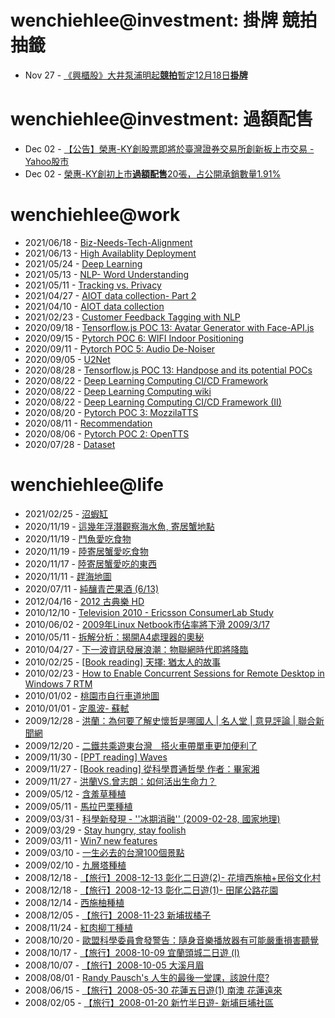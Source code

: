 # wenchiehlee@investment: 掛牌 競拍 抽籤 

<!-- _feedinvestment1_ start -->
- Nov 27 - [《興櫃股》大井泵浦明起<b>競拍</b>暫定12月18日<b>掛牌</b>](https://www.google.com/url?rct=j&sa=t&url=https://turnnewsapp.com/livenews/finance/20241127001510-260410&ct=ga&cd=CAIyIDQxYmVhYTFmNmEwMzBlM2I6Y29tLnR3OnpoLVRXOlRX&usg=AOvVaw1Q-bzIf2Ee4LKKgn5DoTcC)
<!-- _feedinvestment1_ end -->

# wenchiehlee@investment: 過額配售 
<!-- _feedinvestment2_ start -->
- Dec 02 - [【公告】榮惠-KY創股票即將於臺灣證券交易所創新板上巿交易 - Yahoo股市](https://www.google.com/url?rct=j&sa=t&url=https://tw.stock.yahoo.com/news/%25E5%2585%25AC%25E5%2591%258A-%25E6%25A6%25AE%25E6%2583%25A0-ky%25E5%2589%25B5%25E8%2582%25A1%25E7%25A5%25A8%25E5%258D%25B3%25E5%25B0%2587%25E6%2596%25BC%25E8%2587%25BA%25E7%2581%25A3%25E8%25AD%2589%25E5%2588%25B8%25E4%25BA%25A4%25E6%2598%2593%25E6%2589%2580%25E5%2589%25B5%25E6%2596%25B0%25E6%259D%25BF%25E4%25B8%258A%25E5%25B7%25BF%25E4%25BA%25A4%25E6%2598%2593-032024965.html&ct=ga&cd=CAIyIDdhMWZmN2RkNDBhZjFjMzk6Y29tLnR3OnpoLVRXOlRX&usg=AOvVaw3ZNBXTWfUf78XRMG0kgZ5N)
- Dec 02 - [榮惠-KY創初上巿<b>過額配售</b>20張，占公開承銷數量1.91%](https://www.google.com/url?rct=j&sa=t&url=https://www.moneydj.com/kmdj/news/newsviewer.aspx%3Fa%3D7eff1cc6-6e65-4cac-95b9-acf1cb61f616&ct=ga&cd=CAIyIDdhMWZmN2RkNDBhZjFjMzk6Y29tLnR3OnpoLVRXOlRX&usg=AOvVaw2H8lJPqq5b3jy-Ao2WD7_b)
<!-- _feedinvestment2_ end -->

# wenchiehlee@work
<!-- _feedwork_ start -->
- 2021/06/18 - [Biz-Needs-Tech-Alignment](https://wenchiehlee.github.io/mkdocs/blog/2021/06/biz-needs-tech-alignment/)
- 2021/06/13 - [High Availablity Deployment](https://wenchiehlee.github.io/mkdocs/blog/2021/06/high-availablity-deployment/)
- 2021/05/24 - [Deep Learning](https://wenchiehlee.github.io/mkdocs/blog/2021/05/deep-learning/)
- 2021/05/13 - [NLP- Word Understanding](https://wenchiehlee.github.io/mkdocs/blog/2021/05/nlp--word-understanding/)
- 2021/05/11 - [Tracking vs. Privacy](https://wenchiehlee.github.io/mkdocs/blog/2021/05/tracking-vs-privacy/)
- 2021/04/27 - [AIOT data collection- Part 2](https://wenchiehlee.github.io/mkdocs/blog/2021/04/aiot-data-collection--part-2/)
- 2021/04/10 - [AIOT data collection](https://wenchiehlee.github.io/mkdocs/blog/2021/04/aiot-data-collection/)
- 2021/02/23 - [Customer Feedback Tagging with NLP](https://wenchiehlee.github.io/mkdocs/blog/2021/02/customer-feedback-tagging-with-nlp/)
- 2020/09/18 - [Tensorflow.js POC 13: Avatar Generator with Face-API.js](https://wenchiehlee.github.io/mkdocs/blog/2020/09/tensorflowjs-poc-13-avatar-generator-with-face-apijs/)
- 2020/09/15 - [Pytorch POC 6: WIFI Indoor Positioning](https://wenchiehlee.github.io/mkdocs/blog/2020/09/pytorch-poc-6-wifi-indoor-positioning/)
- 2020/09/11 - [Pytorch POC 5: Audio De-Noiser](https://wenchiehlee.github.io/mkdocs/blog/2020/09/pytorch-poc-5-audio-de-noiser/)
- 2020/09/05 - [U2Net](https://wenchiehlee.github.io/mkdocs/blog/2020/09/u2net/)
- 2020/08/28 - [Tensorflow.js POC 13: Handpose and its potential POCs](https://wenchiehlee.github.io/mkdocs/blog/2020/08/tensorflowjs-poc-13-handpose-and-its-potential-pocs/)
- 2020/08/22 - [Deep Learning Computing CI/CD Framework](https://wenchiehlee.github.io/mkdocs/blog/2020/08/deep-learning-computing-cicd-framework/)
- 2020/08/22 - [Deep Learning Computing wiki](https://wenchiehlee.github.io/mkdocs/blog/2020/08/deep-learning-computing-wiki/)
- 2020/08/22 - [Deep Learning Computing CI/CD Framework (II)](https://wenchiehlee.github.io/mkdocs/blog/2020/08/deep-learning-computing-cicd-framework-ii/)
- 2020/08/20 - [Pytorch POC 3: MozzilaTTS](https://wenchiehlee.github.io/mkdocs/blog/2020/08/pytorch-poc-3-mozzilatts/)
- 2020/08/11 - [Recommendation](https://wenchiehlee.github.io/mkdocs/blog/2020/08/recommendation/)
- 2020/08/06 - [Pytorch POC 2: OpenTTS](https://wenchiehlee.github.io/mkdocs/blog/2020/08/pytorch-poc-2-opentts/)
- 2020/07/28 - [Dataset](https://wenchiehlee.github.io/mkdocs/blog/2020/07/dataset/)
<!-- _feedwork_ end -->

# wenchiehlee@life
<!-- _feedlife_ start -->
- 2021/02/25 - [沼蝦缸](https://wenchiehlee.wordpress.com/2021/02/25/%e6%b2%bc%e8%9d%a6%e7%bc%b8/)
- 2020/11/19 - [這幾年浮潛觀察海水魚, 寄居蟹地點](https://wenchiehlee.wordpress.com/2020/11/19/%e9%80%99%e5%b9%be%e5%b9%b4%e6%b5%ae%e6%bd%9b%e8%a7%80%e5%af%9f%e6%b5%b7%e6%b0%b4%e9%ad%9a-%e5%af%84%e5%b1%85%e8%9f%b9%e5%9c%b0%e9%bb%9e/)
- 2020/11/19 - [鬥魚愛吃食物](https://wenchiehlee.wordpress.com/2020/11/19/%e9%ac%a5%e9%ad%9a%e6%84%9b%e5%90%83%e9%a3%9f%e7%89%a9/)
- 2020/11/19 - [陸寄居蟹愛吃食物](https://wenchiehlee.wordpress.com/2020/11/19/%e9%99%b8%e5%af%84%e5%b1%85%e8%9f%b9%e6%84%9b%e5%90%83%e9%a3%9f%e7%89%a9/)
- 2020/11/17 - [陸寄居蟹愛吃的東西](https://wenchiehlee1020.medium.com/%E9%99%B8%E5%AF%84%E5%B1%85%E8%9F%B9%E6%84%9B%E5%90%83%E7%9A%84%E6%9D%B1%E8%A5%BF-b56592041d42?source=rss-3f9fbe6f3140------2)
- 2020/11/11 - [趕海地圖](https://wenchiehlee1020.medium.com/%E8%B6%95%E6%B5%B7%E5%9C%B0%E5%9C%96-6a3432ad0ed1?source=rss-3f9fbe6f3140------2)
- 2020/07/11 - [純釀青芒果酒 (6/13)](https://wenchiehlee1020.medium.com/%E7%B4%94%E9%87%80%E9%9D%92%E8%8A%92%E6%9E%9C%E9%85%92-6-13-10296871dcfe?source=rss-3f9fbe6f3140------2)
- 2012/04/16 - [2012 古典樂 HD](http://wenchiehlee.blogspot.com/2012/04/2012-hd_16.html)
- 2010/12/10 - [Television 2010 - Ericsson ConsumerLab Study](http://wenchiehlee.blogspot.com/2010/12/television-2010-ericsson-consumerlab.html)
- 2010/06/02 - [2009年Linux Netbook市佔率將下滑 2009/3/17](http://wenchiehlee.blogspot.com/2010/06/2009linux-netbook-2009317.html)
- 2010/05/11 - [拆解分析：揭開A4處理器的奧秘](http://wenchiehlee.blogspot.com/2010/05/a4.html)
- 2010/04/27 - [下一波資訊發展浪潮：物聯網時代即將降臨](http://wenchiehlee.blogspot.com/2010/04/blog-post.html)
- 2010/02/25 - [[Book reading] 天擇: 猶太人的故事](http://wenchiehlee.blogspot.com/2010/02/book-reading.html)
- 2010/02/23 - [How to Enable Concurrent Sessions for Remote Desktop in Windows 7 RTM](http://wenchiehlee.blogspot.com/2010/02/how-to-enable-concurrent-sessions-for.html)
- 2010/01/02 - [桃園市自行車道地圖](https://wenbike.blogspot.com/2010/01/blog-post.html)
- 2010/01/01 - [定風波- 蘇軾](http://wenchiehlee.blogspot.com/2009/12/very-good-explanation-from-reference.html)
- 2009/12/28 - [洪蘭：為何要了解史懷哲是哪國人 | 名人堂 | 意見評論 | 聯合新聞網](http://wenchiehlee.blogspot.com/2009/12/blog-post_28.html)
- 2009/12/20 - [二鐵共乘遊東台灣　搭火車帶單車更加便利了](https://wenbike.blogspot.com/2009/12/blog-post.html)
- 2009/11/30 - [[PPT reading] Waves](http://wenchiehlee.blogspot.com/2009/11/ppt-reading-waves.html)
- 2009/11/27 - [[Book reading] 從科學貫通哲學 作者：畢家湘](http://wenchiehlee.blogspot.com/2009/11/blog-post.html)
- 2009/11/27 - [洪蘭VS.曾志朗：如何活出生命力？](http://wenchiehlee.blogspot.com/2009/11/vs.html)
- 2009/05/12 - [含羞草種植](https://wenflower.blogspot.com/2009/05/blog-post_12.html)
- 2009/05/11 - [馬拉巴栗種植](https://wenflower.blogspot.com/2009/05/blog-post.html)
- 2009/03/31 - [科學新發現 - ''冰期消融'' (2009-02-28, 國家地理)](http://wenchiehlee.blogspot.com/2009/03/2009-02-28.html)
- 2009/03/29 - [Stay hungry, stay foolish](http://wenchiehlee.blogspot.com/2009/03/stay-hungry-stay-foolish.html)
- 2009/03/11 - [Win7 new features](http://wenchiehlee.blogspot.com/2009/03/win7-new-features.html)
- 2009/03/10 - [一生必去的台灣100個景點](http://wenchiehlee.blogspot.com/2009/03/100_10.html)
- 2009/02/10 - [九層塔種植](https://wenflower.blogspot.com/2009/02/test.html)
- 2008/12/18 - [【旅行】2008-12-13 彰化二日遊(2)- 花壇西施柚+民俗文化村](http://wenchiehlee.blogspot.com/2008/12/2008-12-13-2.html)
- 2008/12/18 - [【旅行】2008-12-13 彰化二日遊(1)- 田尾公路花園](http://wenchiehlee.blogspot.com/2008/12/2008-12-13.html)
- 2008/12/14 - [西施柚種植](https://wenflower.blogspot.com/2009/01/2008-12-13.html)
- 2008/12/05 - [【旅行】2008-11-23 新埔拔橘子](http://wenchiehlee.blogspot.com/2008/12/2008-11-23.html)
- 2008/11/24 - [紅肉柳丁種植](https://wenflower.blogspot.com/2009/01/blog-post.html)
- 2008/10/20 - [歐盟科學委員會發警告：隨身音樂播放器有可能嚴重損害聽覺](http://wenchiehlee.blogspot.com/2008/10/blog-post.html)
- 2008/10/17 - [【旅行】2008-10-09 宜蘭頭城二日遊 (I)](http://wenchiehlee.blogspot.com/2008/10/2008-10-09-i.html)
- 2008/10/07 - [【旅行】2008-10-05 大溪月眉](http://wenchiehlee.blogspot.com/2008/10/2008-10-05.html)
- 2008/08/01 - [Randy Pausch's 人生的最後一堂課，該說什麼?](http://wenchiehlee.blogspot.com/2008/07/randy-pauschs.html)
- 2008/06/15 - [【旅行】2008-05-30 花蓮五日遊(1) 南澳 花蓮遠來](http://wenchiehlee.blogspot.com/2008/06/2008-05-30-1.html)
- 2008/02/05 - [【旅行】2008-01-20 新竹半日遊- 新埔巨埔社區](http://wenchiehlee.blogspot.com/2008/02/2008-01-20.html)
<!-- _feedlife_ end -->
